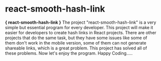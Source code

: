 # react-smooth-hash-link

**********{ react-smooth-hash-link }**********
The project "react-smooth-hash-link" is a very simple but essential program for every developer. This project will make it easier for developers to create hash links in React projects. There are other projects that do the same task, but they have some issues like some of them don't work in the mobile version, some of them can not generate shareable links, which is a great problem. This project has solved all of these problems. Now let's enjoy the program. Happy Coding.....

